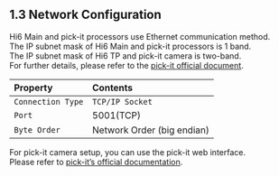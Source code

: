 ﻿## 1.3 Network Configuration

Hi6 Main and pick-it processors use Ethernet communication method.   
The IP subnet mask of Hi6 Main and pick-it processors is 1 band.   
The IP subnet mask of Hi6 TP and pick-it camera is two-band.    
For further details, please refer to the [pick-it official document](https://docs.pickit3d.com/en/latest/robots/robot-brands/socket_communication.html#pickit-socket-interface).


|Property|Contents|
|:----|:----|
|`Connection Type`| `TCP/IP Socket` |
|`Port`| 5001(TCP) |
|`Byte Order`| Network Order (big endian) |


For pick-it camera setup, you can use the pick-it web interface.  
Please refer to [pick-it’s official documentation](https://docs.pickit3d.com/en/latest/documentation/web-interface/index.html).